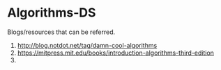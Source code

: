 # Algorithms-DS
Blogs/resources that can be referred.
1. http://blog.notdot.net/tag/damn-cool-algorithms
2. https://mitpress.mit.edu/books/introduction-algorithms-third-edition
3. 
